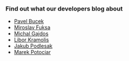 ### Find out what our developers blog about

<ul class="icons-ul">
    <li>
        <a href="http://blogs.oracle.com/PavelBucek/"><var class="icon-li icon-pencil"></var> Pavel Bucek</a>
    </li>
    <li>
        <a href="https://blogs.oracle.com/mira/"><var class="icon-li icon-pencil"></var> Miroslav Fuksa</a>
    </li>
    <li>
        <a href="http://blog.dejavu.sk/"><var class="icon-li icon-pencil"></var> Michal Gajdos</a>
    </li>
    <li>
        <a href="http://yatel.kramolis.cz/"><var class="icon-li icon-pencil"></var> Libor Kramolis</a>
    </li>
    <li>
        <a href="http://blogs.oracle.com/japod/"><var class="icon-li icon-pencil"></var> Jakub Podlesak</a>
    </li>
    <li>
        <a href="http://marek.potociar.net/"><var class="icon-li icon-pencil"></var> Marek Potociar</a>
    </li>
</ul>
